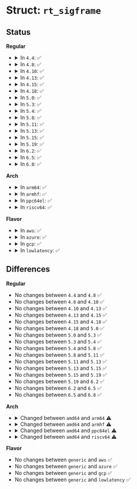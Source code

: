 # Struct: <code>rt_sigframe</code>

## Status
<b>Regular</b>
<ul>
<li>
<details>
<summary>In <code>4.4</code>: ✅</summary>

```c
struct rt_sigframe {
    char *pretcode;
    struct ucontext uc;
    struct siginfo info;
};
```
</details>
</li>
<li>
<details>
<summary>In <code>4.8</code>: ✅</summary>

```c
struct rt_sigframe {
    char *pretcode;
    struct ucontext uc;
    struct siginfo info;
};
```
</details>
</li>
<li>
<details>
<summary>In <code>4.10</code>: ✅</summary>

```c
struct rt_sigframe {
    char *pretcode;
    struct ucontext uc;
    struct siginfo info;
};
```
</details>
</li>
<li>
<details>
<summary>In <code>4.13</code>: ✅</summary>

```c
struct rt_sigframe {
    char *pretcode;
    struct ucontext uc;
    struct siginfo info;
};
```
</details>
</li>
<li>
<details>
<summary>In <code>4.15</code>: ✅</summary>

```c
struct rt_sigframe {
    char *pretcode;
    struct ucontext uc;
    struct siginfo info;
};
```
</details>
</li>
<li>
<details>
<summary>In <code>4.18</code>: ✅</summary>

```c
struct rt_sigframe {
    char *pretcode;
    struct ucontext uc;
    struct siginfo info;
};
```
</details>
</li>
<li>
<details>
<summary>In <code>5.0</code>: ✅</summary>

```c
struct rt_sigframe {
    char *pretcode;
    struct ucontext uc;
    struct siginfo info;
};
```
</details>
</li>
<li>
<details>
<summary>In <code>5.3</code>: ✅</summary>

```c
struct rt_sigframe {
    char *pretcode;
    struct ucontext uc;
    struct siginfo info;
};
```
</details>
</li>
<li>
<details>
<summary>In <code>5.4</code>: ✅</summary>

```c
struct rt_sigframe {
    char *pretcode;
    struct ucontext uc;
    struct siginfo info;
};
```
</details>
</li>
<li>
<details>
<summary>In <code>5.8</code>: ✅</summary>

```c
struct rt_sigframe {
    char *pretcode;
    struct ucontext uc;
    struct siginfo info;
};
```
</details>
</li>
<li>
<details>
<summary>In <code>5.11</code>: ✅</summary>

```c
struct rt_sigframe {
    char *pretcode;
    struct ucontext uc;
    struct siginfo info;
};
```
</details>
</li>
<li>
<details>
<summary>In <code>5.13</code>: ✅</summary>

```c
struct rt_sigframe {
    char *pretcode;
    struct ucontext uc;
    struct siginfo info;
};
```
</details>
</li>
<li>
<details>
<summary>In <code>5.15</code>: ✅</summary>

```c
struct rt_sigframe {
    char *pretcode;
    struct ucontext uc;
    struct siginfo info;
};
```
</details>
</li>
<li>
<details>
<summary>In <code>5.19</code>: ✅</summary>

```c
struct rt_sigframe {
    char *pretcode;
    struct ucontext uc;
    struct siginfo info;
};
```
</details>
</li>
<li>
<details>
<summary>In <code>6.2</code>: ✅</summary>

```c
struct rt_sigframe {
    char *pretcode;
    struct ucontext uc;
    struct siginfo info;
};
```
</details>
</li>
<li>
<details>
<summary>In <code>6.5</code>: ✅</summary>

```c
struct rt_sigframe {
    char *pretcode;
    struct ucontext uc;
    struct siginfo info;
};
```
</details>
</li>
<li>
<details>
<summary>In <code>6.8</code>: ✅</summary>

```c
struct rt_sigframe {
    char *pretcode;
    struct ucontext uc;
    struct siginfo info;
};
```
</details>
</li>
</ul>
<b>Arch</b>
<ul>
<li>
<details>
<summary>In <code>arm64</code>: ✅</summary>

```c
struct rt_sigframe {
    struct siginfo info;
    struct ucontext uc;
};
```
</details>
</li>
<li>
<details>
<summary>In <code>armhf</code>: ✅</summary>

```c
struct rt_sigframe {
    struct siginfo info;
    struct sigframe sig;
};
```
</details>
</li>
<li>
<details>
<summary>In <code>ppc64el</code>: ✅</summary>

```c
struct rt_sigframe {
    compat_siginfo_t info;
    struct ucontext32 uc;
    struct ucontext32 uc_transact;
    int abigap[56];
};
```
</details>
</li>
<li>
<details>
<summary>In <code>riscv64</code>: ✅</summary>

```c
struct rt_sigframe {
    struct siginfo info;
    struct ucontext uc;
};
```
</details>
</li>
</ul>
<b>Flavor</b>
<ul>
<li>
<details>
<summary>In <code>aws</code>: ✅</summary>

```c
struct rt_sigframe {
    char *pretcode;
    struct ucontext uc;
    struct siginfo info;
};
```
</details>
</li>
<li>
<details>
<summary>In <code>azure</code>: ✅</summary>

```c
struct rt_sigframe {
    char *pretcode;
    struct ucontext uc;
    struct siginfo info;
};
```
</details>
</li>
<li>
<details>
<summary>In <code>gcp</code>: ✅</summary>

```c
struct rt_sigframe {
    char *pretcode;
    struct ucontext uc;
    struct siginfo info;
};
```
</details>
</li>
<li>
<details>
<summary>In <code>lowlatency</code>: ✅</summary>

```c
struct rt_sigframe {
    char *pretcode;
    struct ucontext uc;
    struct siginfo info;
};
```
</details>
</li>
</ul>

## Differences
<b>Regular</b>
<ul>
<li>
No changes between <code>4.4</code> and <code>4.8</code> ✅
</li>
<li>
No changes between <code>4.8</code> and <code>4.10</code> ✅
</li>
<li>
No changes between <code>4.10</code> and <code>4.13</code> ✅
</li>
<li>
No changes between <code>4.13</code> and <code>4.15</code> ✅
</li>
<li>
No changes between <code>4.15</code> and <code>4.18</code> ✅
</li>
<li>
No changes between <code>4.18</code> and <code>5.0</code> ✅
</li>
<li>
No changes between <code>5.0</code> and <code>5.3</code> ✅
</li>
<li>
No changes between <code>5.3</code> and <code>5.4</code> ✅
</li>
<li>
No changes between <code>5.4</code> and <code>5.8</code> ✅
</li>
<li>
No changes between <code>5.8</code> and <code>5.11</code> ✅
</li>
<li>
No changes between <code>5.11</code> and <code>5.13</code> ✅
</li>
<li>
No changes between <code>5.13</code> and <code>5.15</code> ✅
</li>
<li>
No changes between <code>5.15</code> and <code>5.19</code> ✅
</li>
<li>
No changes between <code>5.19</code> and <code>6.2</code> ✅
</li>
<li>
No changes between <code>6.2</code> and <code>6.5</code> ✅
</li>
<li>
No changes between <code>6.5</code> and <code>6.8</code> ✅
</li>
</ul>
<b>Arch</b>
<ul>
<li>
<details>
<summary>Changed between <code>amd64</code> and <code>arm64</code> ⚠️</summary>
<ul>
<li>
<b>Field removed. </b>
<code>char *pretcode</code>
</li>
</ul>
</details>
</li>
<li>
<details>
<summary>Changed between <code>amd64</code> and <code>armhf</code> ⚠️</summary>
<ul>
<li>
<b>Field added. </b>
<code>struct sigframe sig</code>
</li>
<li>
<b>Field removed. </b>
<code>char *pretcode</code>
</li>
<li>
<b>Field removed. </b>
<code>struct ucontext uc</code>
</li>
</ul>
</details>
</li>
<li>
<details>
<summary>Changed between <code>amd64</code> and <code>ppc64el</code> ⚠️</summary>
<ul>
<li>
<b>Field added. </b>
<code>struct ucontext32 uc_transact</code>
</li>
<li>
<b>Field added. </b>
<code>int abigap[56]</code>
</li>
<li>
<b>Field removed. </b>
<code>char *pretcode</code>
</li>
<li>
<b>Field type changed. </b>
<code>struct ucontext uc</code> ➡️ <code>struct ucontext32 uc</code>
</li>
<li>
<b>Field type changed. </b>
<code>struct siginfo info</code> ➡️ <code>compat_siginfo_t info</code>
</li>
</ul>
</details>
</li>
<li>
<details>
<summary>Changed between <code>amd64</code> and <code>riscv64</code> ⚠️</summary>
<ul>
<li>
<b>Field removed. </b>
<code>char *pretcode</code>
</li>
</ul>
</details>
</li>
</ul>
<b>Flavor</b>
<ul>
<li>
No changes between <code>generic</code> and <code>aws</code> ✅
</li>
<li>
No changes between <code>generic</code> and <code>azure</code> ✅
</li>
<li>
No changes between <code>generic</code> and <code>gcp</code> ✅
</li>
<li>
No changes between <code>generic</code> and <code>lowlatency</code> ✅
</li>
</ul>
